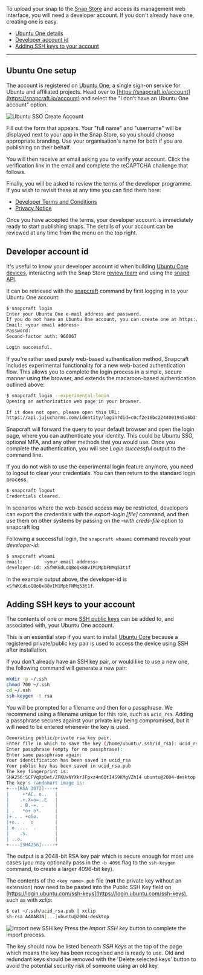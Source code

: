 To upload your snap to the [Snap Store](https://snapcraft.io/store) and access its management web interface, you will need a developer account. If you don't already have one, creating one is easy.

- [Ubuntu One details](#heading--setup)
- [Developer account id](#heading--developer-id)
- [Adding SSH keys to your account](#heading--ssh-keys)

---

<h2 id='heading--details'>Ubuntu One setup</h2>

The account is registered on [Ubuntu One](https://login.ubuntu.com/), a single sign-on service for Ubuntu and affiliated projects. Head over to [https://snapcraft.io/account](https://snapcraft.io/account) and select the "I don’t have an Ubuntu One account" option.

![Ubuntu SSO Create Account](https://assets.ubuntu.com/v1/d7966a51-sso-01.png)

Fill out the form that appears. Your "full name" and "username" will be displayed next to your app in the Snap Store, so you should choose appropriate branding. Use your organisation's name for both if you are publishing on their behalf.

You will then receive an email asking you to verify your account. Click the verification link in the email and complete the reCAPTCHA challenge that follows.

Finally, you will be asked to review the terms of the developer programme. If you wish to revisit these at any time you can find them here:

* [Developer Terms and Conditions](https://www.ubuntu.com/legal/terms-and-policies/developer-terms-and-conditions)
* [Privacy Notice](https://www.ubuntu.com/legal/dataprivacy/snap-store)

Once you have accepted the terms, your developer account is immediately ready to start publishing snaps. The details of your account can be reviewed at any time from the menu on the top right.

<h2 id='heading--developer-id'>Developer account id</h2>

It's useful to know your developer account id when building [Ubuntu Core devices](https://ubuntu.com/core/docs/system-user),  interacting with the  Snap Store [review team](https://forum.snapcraft.io/c/store-requests/19) and using the [snapd API](/t/snapd-rest-api/17954).

It can be retrieved with the [snapcraft](/t/snapcraft-overview/8940) command by first logging in to your Ubuntu One account:

```bash
$ snapcraft login
Enter your Ubuntu One e-mail address and password.
If you do not have an Ubuntu One account, you can create one at https://snapcraft.io/account
Email: <your email address>
Password: 
Second-factor auth: 960067

Login successful.
```

If you're rather used purely web-based authentication method, Snapcraft includes experimental functionality for a new web-based authentication flow. This allows you to complete the login process in a simple, secure manner using the browser, and extends the macaroon-based authentication outlined above:

```bash
$ snapcraft login --experimental-login
Opening an authorization web page in your browser.

If it does not open, please open this URL:
https://api.jujucharms.com/identity/login?did=c0cf2e16bc2244001945a6b3fe6d56c4e35a8401a3678ecff9fce89ef6cd2583
```

Snapcraft will forward the query to your default browser and open the login page, where you can authenticate your identity. This could be Ubuntu SSO, optional MFA, and any other methods that you would use. Once you complete the authentication, you will see _Login successful_  output to the command line.

If you do not wish to use the experimental login feature anymore, you  need to logout to clear your credentials. You can then return to the standard login process.

```bash
$ snapcraft logout
Credentials cleared.
```

In scenarios where the web-based access may be restricted, developers can export the credentials with the *export-login [file]* command, and then use them on other systems by passing on the *–with creds-file* option to snapcraft log

Following a successful login, the `snapcraft whoami` command reveals your _developer-id_:

```bash
$ snapcraft whoami
email:        <your email address>
developer-id: xSfWKGdLoQBoQx88vIM1MpbFNMq53t1f
```

In the example output above, the developer-id is `xSfWKGdLoQBoQx88vIM1MpbFNMq53t1f`.

<h2 id='heading--ssh-keys'>Adding SSH keys to your account</h2>

The contents of one or more [SSH public keys](https://help.ubuntu.com/community/SSH/OpenSSH/Keys) can be added to, and associated with, your Ubuntu One account.

This is an essential step if you want to install [Ubuntu Core](https://ubuntu.com/core/docs) because a registered private/public key pair is used to access the device using SSH after installation.

If you don't already have an SSH key pair, or would like to use a new one, the following command will generate a new pair:

```bash
mkdir -p ~/.ssh
chmod 700 ~/.ssh
cd ~/.ssh
ssh-keygen -t rsa
```

You will be prompted for a filename and then for a passphrase. We recommend using a filename unique for this role, such as `ucid_rsa`. Adding a passphrase secures against your private key being compromised, but it will need to be entered whenever the key is used. 

```bash
Generating public/private rsa key pair.
Enter file in which to save the key (/home/ubuntu/.ssh/id_rsa): ucid_rsa
Enter passphrase (empty for no passphrase):
Enter same passphrase again:
Your identification has been saved in ucid_rsa
Your public key has been saved in ucid_rsa.pub
The key fingerprint is:
SHA256:SCFVqXpDet/ZFKUxNYXkrJFpxz4n6QtI4S9KMgVZh14 ubuntu@2004-desktop
The key's randomart image is:
+---[RSA 3072]----+
|     +*AC. o..   |
|    .+.X=o=..E   |
|    . B.-=. .    |
| .   *o+ o*.     |
|+ . . +oSo.      |
|+o.. .  o        |
| o.....  .       |
|    .S.          |
| ..o.            |
+----[SHA256]-----+

```

The output is a 2048-bit RSA key pair  which is secure enough for most use cases (you may optionally pass in the `-b 4096` flag to the `ssh-keygen` command, to create a larger 4096-bit key).

The contents of the `<key name>.pub` file (**not** the private key without an extension) now need to be pasted into the Public SSH Key field on [https://login.ubuntu.com/ssh-keys](https://login.ubuntu.com/ssh-keys), such as with _xclip_:

```bash
$ cat ~/.ssh/ucid_rsa.pub | xclip
sh-rsa AAAAB3N[...]ubuntu@2004-desktop
```

![Import new SSH key](https://assets.ubuntu.com/v1/611268cf-sso-02.png) 
Press the _Import SSH key_ button to complete the import process.

The key should now be listed beneath _SSH Keys_ at the top of the page which means the key has been recognised and is ready to use. Old and redundant keys should be removed with the 'Delete selected keys' button to avoid the potential security risk of someone using an old key.